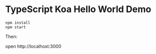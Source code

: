 TypeScript Koa Hello World Demo
=============================

```
npm install
npm start
```

Then:

open http://localhost:3000
